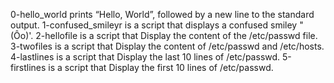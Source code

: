 0-hello_world prints  “Hello, World”, followed by a new line to the standard output.
1-confused_smileyr is a script that displays a confused smiley "(Ôo)'.
2-hellofile is a script that Display the content of the /etc/passwd file.
3-twofiles is a script that Display the content of /etc/passwd and /etc/hosts.
4-lastlines is a script that Display the last 10 lines of /etc/passwd.
5-firstlines is a script that Display the first 10 lines of /etc/passwd.
